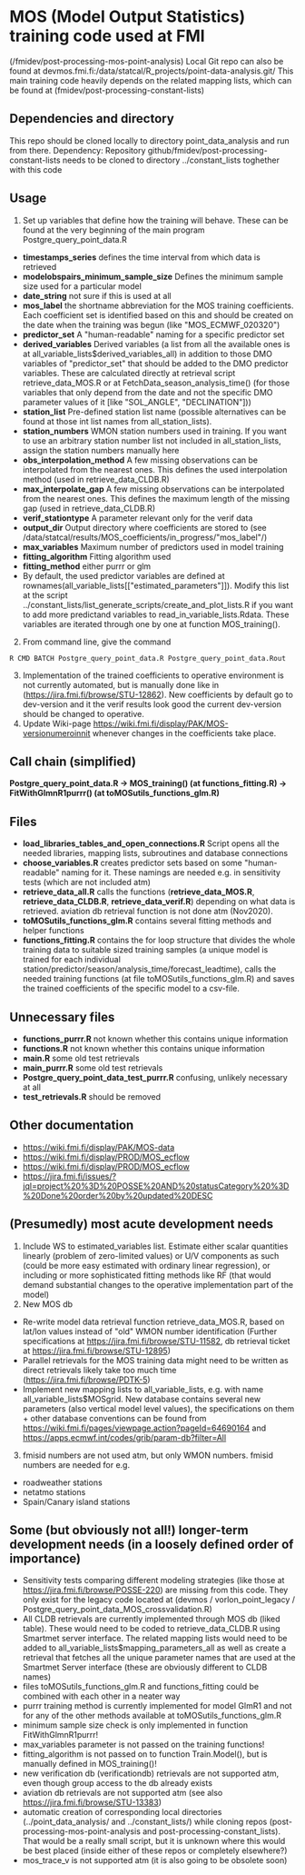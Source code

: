 # MOS (Model Output Statistics) training code used at FMI
(/fmidev/post-processing-mos-point-analysis)
Local Git repo can also be found at devmos.fmi.fi:/data/statcal/R_projects/point-data-analysis.git/
This main training code heavily depends on the related mapping lists, which can be found at (fmidev/post-processing-constant-lists)

## Dependencies and directory
This repo should be cloned locally to directory point_data_analysis and run from there.
Dependency: Repository github/fmidev/post-processing-constant-lists needs to be cloned to directory ../constant_lists toghether with this code

## Usage
1. Set up variables that define how the training will behave. These can be found at the very beginning of the main program Postgre_query_point_data.R
* **timestamps_series** defines the time interval from which data is retrieved
* **modelobspairs_minimum_sample_size** Defines the minimum sample size used for a particular model
* **date_string** not sure if this is used at all
* **mos_label** the shortname abbreviation for the MOS training coefficients. Each coefficient set is identified based on this and should be created on the date when the training was begun (like "MOS_ECMWF_020320")
* **predictor_set** A "human-readable" naming for a specific predictor set
* **derived_variables** Derived variables (a list from all the available ones is at all_variable_lists$derived_variables_all) in addition to those DMO variables of "predictor_set" that should be added to the DMO predictor variables. These are calculated directly at retrieval script retrieve_data_MOS.R or at FetchData_season_analysis_time() (for those variables that only depend from the date and not the specific DMO parameter values of it [like "SOL_ANGLE", "DECLINATION"]))
* **station_list** Pre-defined station list name (possible alternatives can be found at those int list names from all_station_lists).
* **station_numbers** WMON station numbers used in training. If you want to use an arbitrary station number list not included in all_station_lists, assign the station numbers manually here
* **obs_interpolation_method** A few missing observations can be interpolated from the nearest ones. This defines the used interpolation method (used in retrieve_data_CLDB.R)
* **max_interpolate_gap** A few missing observations can be interpolated from the nearest ones. This defines the maximum length of the missing gap (used in retrieve_data_CLDB.R)
* **verif_stationtype** A parameter relevant only for the verif data
* **output_dir** Output directory where coefficients are stored to (see /data/statcal/results/MOS_coefficients/in_progress/"mos_label"/)
* **max_variables** Maximum number of predictors used in model training
* **fitting_algorithm** Fitting algorithm used
* **fitting_method** either purrr or glm
* By default, the used predictor variables are defined at rownames(all_variable_lists[["estimated_parameters"]]). Modify this list at the script ../constant_lists/list_generate_scripts/create_and_plot_lists.R if you want to add more predictand variables to read_in_variable_lists.Rdata. These variables are iterated through one by one at function MOS_training().
2. From command line, give the command
```console
R CMD BATCH Postgre_query_point_data.R Postgre_query_point_data.Rout
```
3. Implementation of the trained coefficients to operative environment is not currently automated, but is manually done like in (https://jira.fmi.fi/browse/STU-12862). New coefficients by default go to dev-version and it the verif results look good the current dev-version should be changed to operative.
4. Update Wiki-page https://wiki.fmi.fi/display/PAK/MOS-versionumeroinnit whenever changes in the coefficients take place.


## Call chain (simplified)
**Postgre_query_point_data.R -> MOS_training() (at functions_fitting.R) -> FitWithGlmnR1purrr() (at toMOSutils_functions_glm.R)**

## Files
* **load_libraries_tables_and_open_connections.R** Script opens all the needed libraries, mapping lists, subroutines and database connections
* **choose_variables.R** creates predictor sets based on some "human-readable" naming for it. These namings are needed e.g. in sensitivity tests (which are not included atm)
* **retrieve_data_all.R** calls the functions (**retrieve_data_MOS.R**, **retrieve_data_CLDB.R**, **retrieve_data_verif.R**) depending on what data is retrieved. aviation db retrieval function is not done atm (Nov2020).
* **toMOSutils_functions_glm.R** contains several fitting methods and helper functions
* **functions_fitting.R** contains the for loop structure that divides the whole training data to suitable sized training samples (a unique model is trained for each individual station/predictor/season/analysis_time/forecast_leadtime), calls the needed training functions (at file toMOSutils_functions_glm.R) and saves the trained coefficients of the specific model to a csv-file.

## Unnecessary files
* **functions_purrr.R** not known whether this contains unique information
* **functions.R** not known whether this contains unique information
* **main.R** some old test retrievals
* **main_purrr.R** some old test retrievals
* **Postgre_query_point_data_test_purrr.R** confusing, unlikely necessary at all
* **test_retrievals.R** should be removed

## Other documentation
* https://wiki.fmi.fi/display/PAK/MOS-data
* https://wiki.fmi.fi/display/PROD/MOS_ecflow
* https://wiki.fmi.fi/display/PROD/MOS_ecflow
* https://jira.fmi.fi/issues/?jql=project%20%3D%20POSSE%20AND%20statusCategory%20%3D%20Done%20order%20by%20updated%20DESC


## (Presumedly) most acute development needs
1. Include WS to estimated_variables list. Estimate either scalar quantities linearly (problem of zero-limited values) or U/V components as such (could be more easy estimated with ordinary linear regression), or including or more sophisticated fitting methods like RF (that would demand substantial changes to the operative implementation part of the model)
2. New MOS db
  * Re-write model data retrieval function retrieve_data_MOS.R, based on lat/lon values instead of "old" WMON number identification (Further specifications at https://jira.fmi.fi/browse/STU-11582, db retrieval ticket at https://jira.fmi.fi/browse/STU-12895)
  * Parallel retrievals for the MOS training data might need to be written as direct retrievals likely take too much time (https://jira.fmi.fi/browse/PDTK-5)
  * Implement new mapping lists to all_variable_lists, e.g. with name all_variable_lists$MOSgrid. New database contains several new parameters (also vertical model level values), the specifications on them + other database conventions can be found from https://wiki.fmi.fi/pages/viewpage.action?pageId=64690164 and https://apps.ecmwf.int/codes/grib/param-db?filter=All
3. fmisid numbers are not used atm, but only WMON numbers. fmisid numbers are needed for e.g.
  * roadweather stations
  * netatmo stations
  * Spain/Canary island stations


## Some (but obviously not all!) longer-term development needs (in a loosely defined order of importance)
* Sensitivity tests comparing different modeling strategies (like those at https://jira.fmi.fi/browse/POSSE-220) are missing from this code. They only exist for the legacy code located at (devmos / vorlon_point_legacy / Postgre_query_point_data_MOS_crossvalidation.R)
* All CLDB retrievals are currently implemented through MOS db (liked table). These would need to be coded to retrieve_data_CLDB.R using Smartmet server interface. The related mapping lists would need to be added to all_variable_lists$mapping_parameters_all as well as create a retrieval that fetches all the unique parameter names that are used at the Smartmet Server interface (these are obviously different to CLDB names)
* files toMOSutils_functions_glm.R and functions_fitting could be combined with each other in a neater way
* purrr training method is currently implemented for model GlmR1 and not for any of the other methods available at toMOSutils_functions_glm.R
* minimum sample size check is only implemented in function FitWithGlmnR1purrr!
* max_variables parameter is not passed on the training functions!
* fitting_algorithm is not passed on to function Train.Model(), but is manually defined in MOS_training()!
* new verification db (verificationdb) retrievals are not supported atm, even though group access to the db already exists
* aviation db retrievals are not supported atm (see also https://jira.fmi.fi/browse/STU-13383)
* automatic creation of corresponding local directories (../point_data_analysis/ and ../constant_lists/) while cloning repos (post-processing-mos-point-analysis and post-processing-constant_lists). That would be a really small script, but it is unknown where this would be best placed (inside either of these repos or completely elsewhere?)
* mos_trace_v is not supported atm (it is also going to be obsolete soon)
